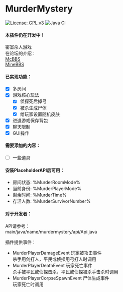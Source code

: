 # MurderMystery  
[![License: GPL v3](https://img.shields.io/badge/License-GPL%20v3-blue.svg)](LICENSE)
![Java CI](https://github.com/lt-name/MurderMystery_Nukkit/workflows/Java%20CI/badge.svg)
#### 本插件仍在开发中！  
密室杀人游戏  
在论坛的介绍：  
[McBBS](https://www.mcbbs.net/thread-1014768-1-1.html)  
[MineBBS](https://www.minebbs.com/resources/murdermystery.1012/)  
#### 已实现功能：  
- [X] 多房间  
- [X] 游戏核心玩法  
  - [X] 侦探死后掉弓  
  - [X] 被杀生成尸体  
  - [X] 给玩家设置随机皮肤  
- [X] 进退游戏保存背包  
- [X] 聊天限制  
- [X] GUI操作  
#### 需要添加的内容：   
- [ ] 一些道具  
#### 安装PlaceholderAPI后可用：  
- 房间状态: %MurderRoomMode%  
- 当前身份: %MurderPlayerMode%  
- 剩余时间: %MurderTime%  
- 存活人数: %MurderSurvivorNumber%  
#### 对于开发者：
API请参考：  
main/java/name/murdermystery/api/Api.java  
  
插件提供事件： 
 - MurderPlayerDamageEvent 玩家被攻击事件  
   杀手用剑打人，平民或侦探用弓打人时调用
 - MurderPlayerDeathEvent 玩家死亡事件   
   杀手被平民或侦探击杀，平民或侦探被杀手击杀时调用   
 - MurderPlayerCorpseSpawnEvent 尸体生成事件  
   玩家死亡时调用